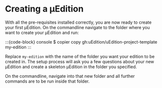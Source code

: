 # Creating a μEdition

With all the pre-requisites installed correctly, you are now ready to create your first μEdition. On the commandline
navigate to the folder where you want to create your μEdition and run:

:::{code-block} console
$ copier copy gh:uEdition/uEdition-project-template my-edition
:::

Replace `my-edition` with the name of the folder you want your edition to be created in. The setup process will ask
you a few questions about your new μEdition and create a skeleton μEdition in the folder you specified.

On the commandline, navigate into that new folder and all further commands are to be run inside that folder.
